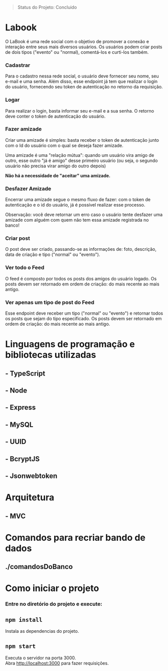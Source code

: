 > Status do Projeto: Concluido

# Labook

O LaBook é uma rede social com o objetivo de promover a conexão e interação entre seus mais diversos usuários. Os usuários podem criar posts de dois tipos ("evento" ou "normal), comentá-los e curti-los também.

### Cadastrar

Para o cadastro nessa rede social, o usuário deve fornecer seu nome, seu e-mail e uma senha. Além disso, esse endpoint já tem que realizar o login do usuário, fornecendo seu token de autenticação no retorno da requisição.

### Logar

Para realizar o login, basta informar seu e-mail e a sua senha. O retorno deve conter o token de autenticação do usuário.

### Fazer amizade

Criar uma amizade é simples: basta receber o token de autenticação junto com o Id do usuário com o qual se deseja fazer amizade. 

Uma amizade é uma "relação mútua": quando um usuário vira amigo de outro, esse outro "já é amigo" desse primeiro usuário (ou seja, o segundo usuário não precisa virar amigo do outro depois)

**Não há a necessidade de "aceitar" uma amizade.**

### Desfazer Amizade

Encerrar uma amizade segue o mesmo fluxo de fazer: com o token de autenticação e o id do usuário, já é possível realizar esse processo.

Observação: você deve retornar um erro caso o usuário tente desfazer uma amizade com alguém com quem não tem essa amizade registrada no banco!

### Criar post

O post deve ser criado, passando-se as informações de: foto, descrição, data de criação e tipo ("normal" ou "evento").

### Ver todo o Feed

O feed é composto por todos os posts dos  amigos do usuário logado. Os posts devem ser retornado em ordem de criação: do mais recente ao mais antigo.

### Ver apenas um tipo de post do Feed

Esse endpoint deve receber um tipo ("normal" ou "evento") e retornar todos os posts que sejam do tipo especificado. Os posts devem ser retornado em ordem de criação: do mais recente ao mais antigo.

# Linguagens de programação e bibliotecas utilizadas

## - TypeScript
## - Node
## - Express
## - MySQL
## - UUID
## - BcryptJS
## - Jsonwebtoken

# Arquitetura 

## - MVC

# Comandos para recriar bando de dados

## ./comandosDoBanco

# Como iniciar o projeto

### Entre no diretório do projeto e execute:

## `npm install`

Instala as dependencias do projeto.

## `npm start`

Executa o servidor na porta 3000.<br />
Abra [http://localhost:3000](http://localhost:3000) para fazer requisições.
